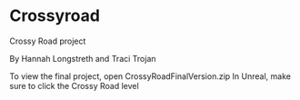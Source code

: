 # Crossyroad
Crossy Road project

By
Hannah Longstreth and Traci Trojan 


To view the final project, open CrossyRoadFinalVersion.zip
In Unreal, make sure to click the Crossy Road level
